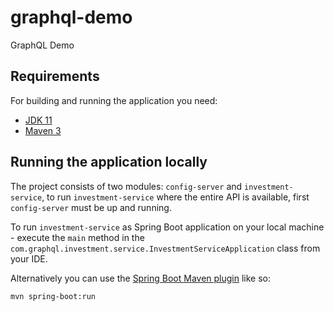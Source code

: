 # graphql-demo

GraphQL Demo

## Requirements

For building and running the application you need:

- [JDK 11](https://jdk.java.net/11/)
- [Maven 3](https://maven.apache.org)

## Running the application locally

The project consists of two modules: `config-server` and `investment-service`, to run `investment-service` where the entire API is available, first `config-server` must be up and running.

To run `investment-service` as Spring Boot application on your local machine - execute the `main` method in the `com.graphql.investment.service.InvestmentServiceApplication` class from your IDE.

Alternatively you can use the [Spring Boot Maven plugin](https://docs.spring.io/spring-boot/docs/current/reference/html/build-tool-plugins-maven-plugin.html) like so:

```shell
mvn spring-boot:run
```